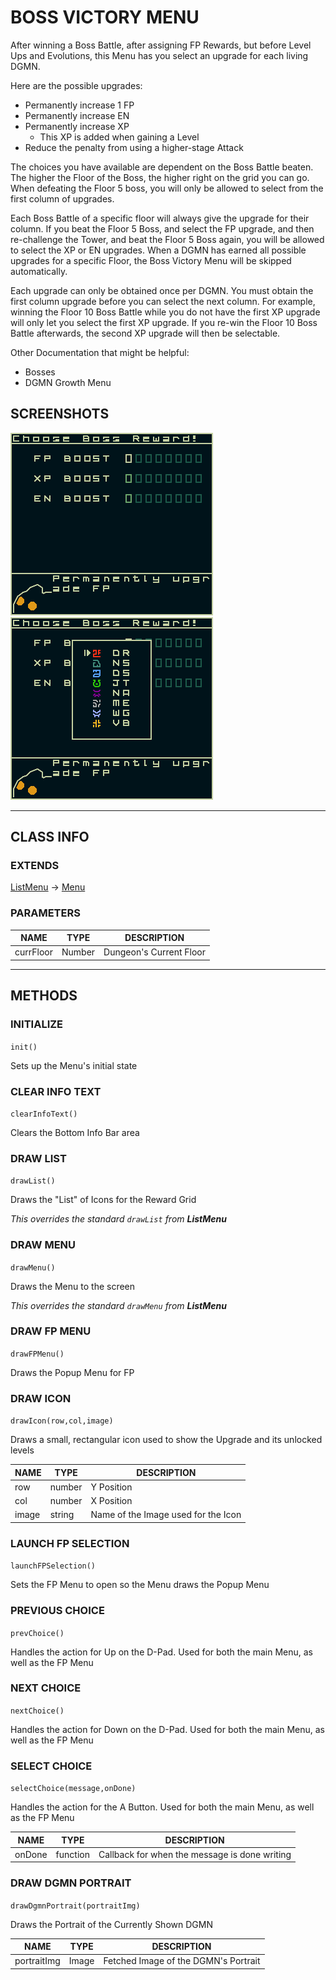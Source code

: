 # BOSS VICTORY MENU

After winning a Boss Battle, after assigning FP Rewards, but before Level Ups and Evolutions, this Menu has you select an upgrade for each living DGMN.

Here are the possible upgrades:
  - Permanently increase 1 FP
  - Permanently increase EN
  - Permanently increase XP
    -  This XP is added when gaining a Level
  - Reduce the penalty from using a higher-stage Attack

The choices you have available are dependent on the Boss Battle beaten. The higher the Floor of the Boss, the higher right on the grid you can go. When defeating the Floor 5 boss, you will only be allowed to select from the first column of upgrades.

Each Boss Battle of a specific floor will always give the upgrade for their column. If you beat the Floor 5 Boss, and select the FP upgrade, and then re-challenge the Tower, and beat the Floor 5 Boss again, you will be allowed to select the XP or EN upgrades. When a DGMN has earned all possible upgrades for a specific Floor, the Boss Victory Menu will be skipped automatically.

Each upgrade can only be obtained once per DGMN. You must obtain the first column upgrade before you can select the next column. For example, winning the Floor 10 Boss Battle while you do not have the first XP upgrade will only let you select the first XP upgrade. If you re-win the Floor 10 Boss Battle afterwards, the second XP upgrade will then be selectable.

Other Documentation that might be helpful:
  - Bosses
  - DGMN Growth Menu

## SCREENSHOTS

![Main Menu](screenshots/Boss-Victory-Menu-screenshot.png)
![FP Menu](screenshots/FP-Menu-screenshot.png)

---

## CLASS INFO

### EXTENDS
[ListMenu](#boss-victory-menu) -> [Menu](#boss-victory-menu)

### PARAMETERS 

| NAME | TYPE | DESCRIPTION |
| --------- | ---- | ----------- |
| currFloor | Number | Dungeon's Current Floor |

---

## METHODS

### INITIALIZE
`init()`

Sets up the Menu's initial state

### CLEAR INFO TEXT
`clearInfoText()`

Clears the Bottom Info Bar area

### DRAW LIST
`drawList()`

Draws the "List" of Icons for the Reward Grid

*This overrides the standard `drawList` from **ListMenu***

### DRAW MENU
`drawMenu()`

Draws the Menu to the screen

*This overrides the standard `drawMenu` from **ListMenu***

### DRAW FP MENU
`drawFPMenu()`

Draws the Popup Menu for FP

### DRAW ICON
`drawIcon(row,col,image)`

Draws a small, rectangular icon used to show the Upgrade and its unlocked levels

| NAME | TYPE | DESCRIPTION |
| --------- | ---- | ----------- |
| row | number | Y Position |
| col | number | X Position |
| image | string | Name of the Image used for the Icon |

### LAUNCH FP SELECTION
`launchFPSelection()`

Sets the FP Menu to open so the Menu draws the Popup Menu

### PREVIOUS CHOICE
`prevChoice()`

Handles the action for Up on the D-Pad. Used for both the main Menu, as well as the FP Menu

### NEXT CHOICE
`nextChoice()`

Handles the action for Down on the D-Pad. Used for both the main Menu, as well as the FP Menu

### SELECT CHOICE
`selectChoice(message,onDone)`

Handles the action for the A Button. Used for both the main Menu, as well as the FP Menu

| NAME | TYPE | DESCRIPTION |
| --------- | ---- | ----------- |
| onDone | function | Callback for when the message is done writing |

### DRAW DGMN PORTRAIT
`drawDgmnPortrait(portraitImg)`

Draws the Portrait of the Currently Shown DGMN

| NAME | TYPE | DESCRIPTION |
| --------- | ---- | ----------- |
| portraitImg | Image | Fetched Image of the DGMN's Portrait |
